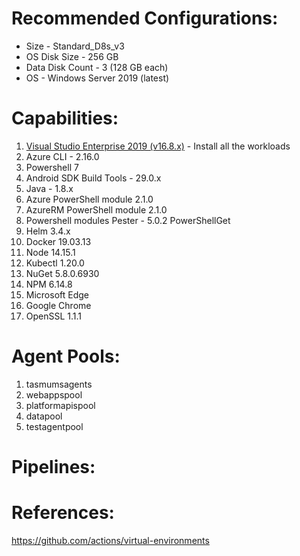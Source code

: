 # Recommended Configurations:
- Size - Standard_D8s_v3
- OS Disk Size - 256 GB
- Data Disk Count - 3 (128 GB each)
- OS - Windows Server 2019 (latest)

# Capabilities:
1. [Visual Studio Enterprise 2019 (v16.8.x)](https://github.com/actions/virtual-environments/blob/main/images/win/Windows2019-Readme.md#visual-studio-enterprise-2019)  - Install all the workloads
1. Azure CLI - 2.16.0
1. Powershell 7
1. Android SDK Build Tools - 29.0.x
1. Java - 1.8.x
1. Azure PowerShell module 2.1.0 
1. AzureRM PowerShell module 2.1.0 
1. Powershell modules 
Pester	- 5.0.2
PowerShellGet
1. Helm 3.4.x
1. Docker 19.03.13
1. Node 14.15.1
1. Kubectl 1.20.0
1. NuGet 5.8.0.6930
1. NPM 6.14.8
1. Microsoft Edge
1. Google Chrome
1. OpenSSL 1.1.1


# Agent Pools:
1. tasmumsagents
2. webappspool
3. platformapispool
4. datapool
5. testagentpool

# Pipelines:
<List to be updated>

# References:
https://github.com/actions/virtual-environments


